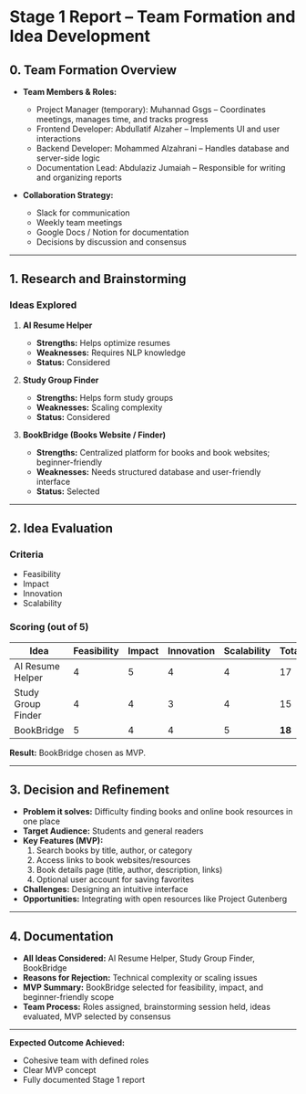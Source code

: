 # Stage 1 Report – Team Formation and Idea Development

## 0. Team Formation Overview
- **Team Members & Roles:**
  - Project Manager (temporary): Muhannad Gsgs – Coordinates meetings, manages time, and tracks progress
  - Frontend Developer: Abdullatif Alzaher – Implements UI and user interactions
  - Backend Developer: Mohammed Alzahrani – Handles database and server-side logic
  - Documentation Lead: Abdulaziz Jumaiah – Responsible for writing and organizing reports

- **Collaboration Strategy:**
  - Slack for communication
  - Weekly team meetings
  - Google Docs / Notion for documentation
  - Decisions by discussion and consensus

---

## 1. Research and Brainstorming

### Ideas Explored

1. **AI Resume Helper**
   - **Strengths:** Helps optimize resumes
   - **Weaknesses:** Requires NLP knowledge
   - **Status:** Considered

2. **Study Group Finder**
   - **Strengths:** Helps form study groups
   - **Weaknesses:** Scaling complexity
   - **Status:** Considered

3. **BookBridge (Books Website / Finder)**
   - **Strengths:** Centralized platform for books and book websites; beginner-friendly
   - **Weaknesses:** Needs structured database and user-friendly interface
   - **Status:** Selected

---

## 2. Idea Evaluation

### Criteria

- Feasibility
- Impact
- Innovation
- Scalability

### Scoring (out of 5)

| Idea                  | Feasibility | Impact | Innovation | Scalability | Total |
|-----------------------|-------------|--------|------------|-------------|-------|
| AI Resume Helper      | 4           | 5      | 4          | 4           | 17    |
| Study Group Finder    | 4           | 4      | 3          | 4           | 15    |
| BookBridge            | 5           | 4      | 4          | 5           | **18** |

**Result:** BookBridge chosen as MVP.

---

## 3. Decision and Refinement

- **Problem it solves:** Difficulty finding books and online book resources in one place
- **Target Audience:** Students and general readers
- **Key Features (MVP):**
  1. Search books by title, author, or category
  2. Access links to book websites/resources
  3. Book details page (title, author, description, links)
  4. Optional user account for saving favorites
- **Challenges:** Designing an intuitive interface
- **Opportunities:** Integrating with open resources like Project Gutenberg

---

## 4. Documentation

- **All Ideas Considered:** AI Resume Helper, Study Group Finder, BookBridge
- **Reasons for Rejection:** Technical complexity or scaling issues
- **MVP Summary:** BookBridge selected for feasibility, impact, and beginner-friendly scope
- **Team Process:** Roles assigned, brainstorming session held, ideas evaluated, MVP selected by consensus

---

**Expected Outcome Achieved:**

- Cohesive team with defined roles
- Clear MVP concept
- Fully documented Stage 1 report
